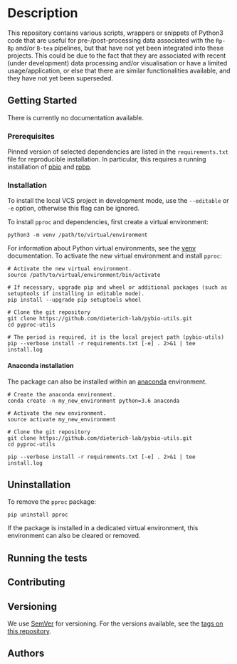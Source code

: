 # Description

This repository contains various scripts, wrappers or snippets of Python3 code that are useful
for pre-/post-processing data associated with the `Rp-Bp` and/or `B-tea` pipelines, but that have not
yet been integrated into these projects. This could be due to the fact that they are associated 
with recent (under development) data processing and/or visualisation or have a limited 
usage/application, or else that there are similar functionalities available, and they have not yet 
been superseded.

## Getting Started

There is currently no documentation available.

### Prerequisites

Pinned version of selected dependencies are listed in the `requirements.txt` file for reproducible installation.
In particular, this requires a running installation of [pbio](https://github.com/dieterich-lab/pybio-utils) and [rpbp](https://github.com/dieterich-lab/rp-bp/tree/1.1.12).

### Installation

To install the local VCS project in development mode, use the `--editable` or `-e` option, otherwise
this flag can be ignored. 

To install `pproc` and dependencies, first create a virtual environment:
 
```
python3 -m venv /path/to/virtual/environment
```

For information about Python virtual environments, see the [venv](https://docs.python.org/3/library/venv.html) documentation.
To activate the new virtual environment and install `pproc`:

```
# Activate the new virtual environment.
source /path/to/virtual/environment/bin/activate

# If necessary, upgrade pip and wheel or additional packages (such as setuptools if installing in editable mode).
pip install --upgrade pip setuptools wheel

# Clone the git repository
git clone https://github.com/dieterich-lab/pybio-utils.git
cd pyproc-utils

# The period is required, it is the local project path (pybio-utils)
pip --verbose install -r requirements.txt [-e] . 2>&1 | tee install.log

```

#### Anaconda installation

The package can also be installed within an [anaconda](https://www.continuum.io/) environment. 

```
# Create the anaconda environment.
conda create -n my_new_environment python=3.6 anaconda

# Activate the new environment.
source activate my_new_environment

# Clone the git repository
git clone https://github.com/dieterich-lab/pybio-utils.git
cd pyproc-utils

pip --verbose install -r requirements.txt [-e] . 2>&1 | tee install.log
```

## Uninstallation

To remove the `pproc` package:

```
pip uninstall pproc
```

If the package is installed in a dedicated virtual environment, this environment can also be cleared or removed.

## Running the tests

## Contributing

## Versioning

We use [SemVer](http://semver.org/) for versioning. For the versions available, see the [tags on this repository](https://github.com/your/project/tags). 

## Authors

